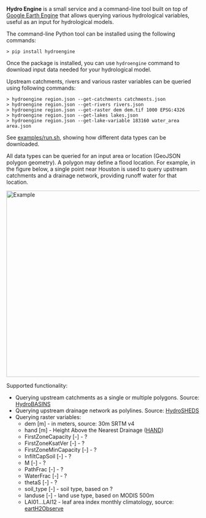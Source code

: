 **Hydro Engine** is a small service and a command-line tool built on top of [Google Earth Engine](http://earthengine.google.com) that allows querying various hydrological variables, useful as an input for hydrological models.

The command-line Python tool can be installed using the following commands:
```
> pip install hydroengine
```

Once the package is installed, you can use ```hydroengine``` command to download input data needed for your hydrological model.

Upstream catchments, rivers and various raster variables can be queried using following commands:

```
> hydroengine region.json --get-catchments catchments.json
> hydroengine region.json --get-rivers rivers.json
> hydroengine region.json --get-raster dem dem.tif 1000 EPSG:4326
> hydroengine region.json --get-lakes lakes.json
> hydroengine region.json --get-lake-variable 183160 water_area area.json
```

See [examples/run.sh](https://github.com/Deltares/hydro-engine/blob/master/examples/run.sh), showing how different data types can be downloaded.

All data types can be queried for an input area or location (GeoJSON polygon geometry). A polygon may define a flood location. For example, in the figure below, a single point near Houston is used to query upstream catchments and a drainage network, providing runoff water for that location.

<img src="https://github.com/Deltares/hydro-engine/blob/master/docs/example_query.png?raw=true" alt="Example" width="626" height="485">

Supported functionality:

* Querying upstream catchments as a single or multiple polygons. Source: [HydroBASINS](http://www.hydrosheds.org/page/hydrobasins)
* Querying upstream drainage network as polylines. Source: [HydroSHEDS](http://hydrosheds.org)
* Querying raster variables:
   * dem [m] - in meters, source: 30m SRTM v4
   * hand [m] - Height Above the Nearest Drainage ([HAND](http://global-hand.appspot.com))
   * FirstZoneCapacity [-] - ?
   * FirstZoneKsatVer [-] - ?
   * FirstZoneMinCapacity [-] - ?
   * InfiltCapSoil [-] - ?
   * M [-] - ?
   * PathFrac [-] - ?
   * WaterFrac [-] - ?
   * thetaS [-] - ?
   * soil_type [-] - soil type, based on ?
   * landuse [-] - land use type, based on MODIS 500m
   * LAI01...LAI12 - leaf area index monthly climatology, source: [eartH2Observe](http://www.earth2observe.eu/)

